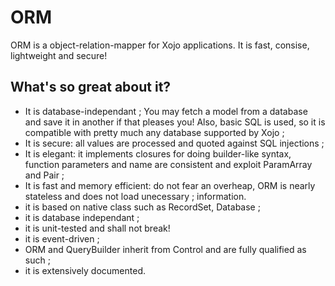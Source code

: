# ORM

ORM is a object-relation-mapper for Xojo applications. It is fast, consise, lightweight and secure!

## What's so great about it?

* It is database-independant ;
You may fetch a model from a database and save it in another if that pleases you! Also, basic SQL is used, so it is compatible with pretty much any database supported by Xojo ;
* It is secure: all values are processed and quoted against SQL injections ;
* It is elegant: it implements closures for doing builder-like syntax, function parameters and name are consistent and exploit ParamArray and Pair ;
* It is fast and memory efficient: do not fear an overheap, ORM is nearly stateless and does not load unecessary ; information.
* it is based on native class such as RecordSet, Database ;
* it is database independant ;
* it is unit-tested and shall not break! 
* it is event-driven ;
* ORM and QueryBuilder inherit from Control and are fully qualified as such ;
* it is extensively documented.
